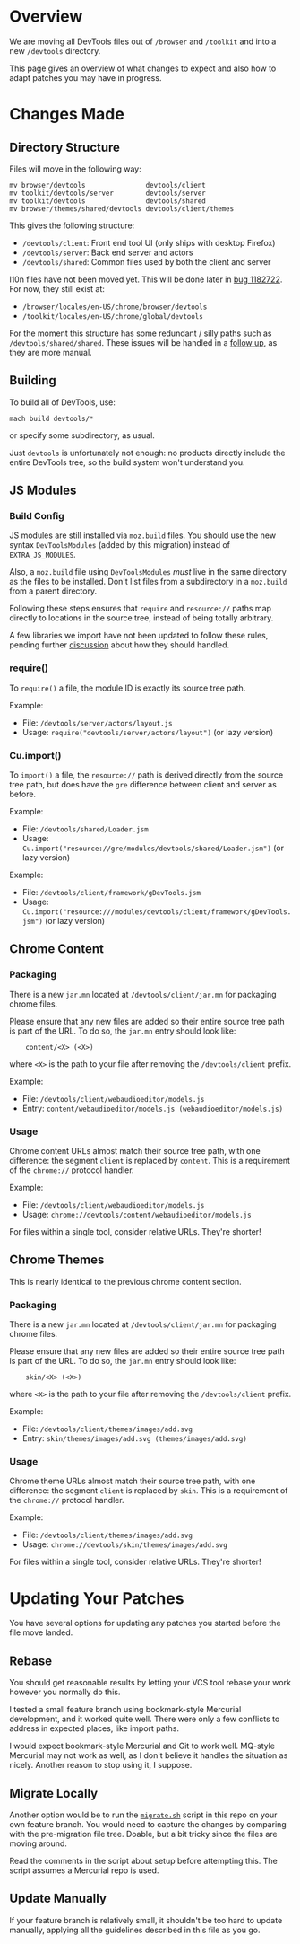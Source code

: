 # Overview

We are moving all DevTools files out of `/browser` and `/toolkit` and into a new
`/devtools` directory.

This page gives an overview of what changes to expect and also how to adapt
patches you may have in progress.

# Changes Made

## Directory Structure

Files will move in the following way:

```
mv browser/devtools               devtools/client
mv toolkit/devtools/server        devtools/server
mv toolkit/devtools               devtools/shared
mv browser/themes/shared/devtools devtools/client/themes
```

This gives the following structure:

* `/devtools/client`: Front end tool UI (only ships with desktop Firefox)
* `/devtools/server`: Back end server and actors
* `/devtools/shared`: Common files used by both the client and server

l10n files have not been moved yet.  This will be done later in [bug
1182722][l10n].  For now, they still exist at:

* `/browser/locales/en-US/chrome/browser/devtools`
* `/toolkit/locales/en-US/chrome/global/devtools`

For the moment this structure has some redundant / silly paths such as
`/devtools/shared/shared`. These issues will be handled in a [follow
up][shared], as they are more manual.

## Building

To build all of DevTools, use:

```
mach build devtools/*
```

or specify some subdirectory, as usual.

Just `devtools` is unfortunately not enough: no products directly include the
entire DevTools tree, so the build system won't understand you.

## JS Modules

### Build Config

JS modules are still installed via `moz.build` files.  You should use the new
syntax `DevToolsModules` (added by this migration) instead of
`EXTRA_JS_MODULES`.

Also, a `moz.build` file using `DevToolsModules` *must* live in the same
directory as the files to be installed.  Don't list files from a subdirectory in
a `moz.build` from a parent directory.

Following these steps ensures that `require` and `resource://` paths map
directly to locations in the source tree, instead of being totally arbitrary.

A few libraries we import have not been updated to follow these rules, pending
further [discussion][libs] about how they should handled.

### require()

To `require()` a file, the module ID is exactly its source tree path.

Example:

* File: `/devtools/server/actors/layout.js`
* Usage: `require("devtools/server/actors/layout")` (or lazy version)

### Cu.import()

To `import()` a file, the `resource://` path is derived directly from the source
tree path, but does have the `gre` difference between client and server as
before.

Example:

* File: `/devtools/shared/Loader.jsm`
* Usage: `Cu.import("resource://gre/modules/devtools/shared/Loader.jsm")` (or lazy version)

Example:

* File: `/devtools/client/framework/gDevTools.jsm`
* Usage: `Cu.import("resource:///modules/devtools/client/framework/gDevTools.jsm")` (or lazy version)

## Chrome Content

### Packaging

There is a new `jar.mn` located at `/devtools/client/jar.mn` for packaging
chrome files.

Please ensure that any new files are added so their entire source tree path is
part of the URL. To do so, the `jar.mn` entry should look like:

```
    content/<X> (<X>)
```

where `<X>` is the path to your file after removing the `/devtools/client`
prefix.

Example:

* File: `/devtools/client/webaudioeditor/models.js`
* Entry: `content/webaudioeditor/models.js (webaudioeditor/models.js)`

### Usage

Chrome content URLs almost match their source tree path, with one difference:
the segment `client` is replaced by `content`.  This is a requirement of the
`chrome://` protocol handler.

Example:

* File: `/devtools/client/webaudioeditor/models.js`
* Usage: `chrome://devtools/content/webaudioeditor/models.js`

For files within a single tool, consider relative URLs.  They're shorter!

## Chrome Themes

This is nearly identical to the previous chrome content section.

### Packaging

There is a new `jar.mn` located at `/devtools/client/jar.mn` for packaging
chrome files.

Please ensure that any new files are added so their entire source tree path is
part of the URL. To do so, the `jar.mn` entry should look like:

```
    skin/<X> (<X>)
```

where `<X>` is the path to your file after removing the `/devtools/client`
prefix.

Example:

* File: `/devtools/client/themes/images/add.svg`
* Entry: `skin/themes/images/add.svg (themes/images/add.svg)`

### Usage

Chrome theme URLs almost match their source tree path, with one difference:
the segment `client` is replaced by `skin`.  This is a requirement of the
`chrome://` protocol handler.

Example:

* File: `/devtools/client/themes/images/add.svg`
* Usage: `chrome://devtools/skin/themes/images/add.svg`

For files within a single tool, consider relative URLs.  They're shorter!

# Updating Your Patches

You have several options for updating any patches you started before the file
move landed.

## Rebase

You should get reasonable results by letting your VCS tool rebase your work
however you normally do this.

I tested a small feature branch using bookmark-style Mercurial development, and
it worked quite well.  There were only a few conflicts to address in expected
places, like import paths.

I would expect bookmark-style Mercurial and Git to work well.  MQ-style
Mercurial may not work as well, as I don't believe it handles the situation as
nicely.  Another reason to stop using it, I suppose.

## Migrate Locally

Another option would be to run the [`migrate.sh`](migrate.sh) script in this
repo on your own feature branch.  You would need to capture the changes by
comparing with the pre-migration file tree.  Doable, but a bit tricky since the
files are moving around.

Read the comments in the script about setup before attempting this.  The script
assumes a Mercurial repo is used.

## Update Manually

If your feature branch is relatively small, it shouldn't be too hard to update
manually, applying all the guidelines described in this file as you go.

[l10n]: https://bugzilla.mozilla.org/show_bug.cgi?id=1182722
[shared]: https://bugzilla.mozilla.org/show_bug.cgi?id=1196047
[libs]: https://bugzilla.mozilla.org/show_bug.cgi?id=1201710
